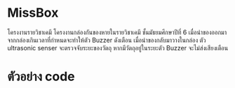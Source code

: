 # MissBox
โครงงานรายวิชาเคมี
โครงงานกล่องกันของหายในรายวิชาเคมี ชั้นมัธยมศึกษาปีที่ 6
เมื่อนำของออกมาจากกล่องเกินเวลาที่กำหนดจะทำให้ตัว Buzzer ดังเตือน
เมื่อนำของกลับมาวางในกล่อง ตัว ultrasonic senser จะตรวจจับระยะของวัตถุ
หากมีวัตถุอยู่ในระยะตัว Buzzer จะไม่ส่งเสียงเตือน

<h1>ตัวอย่าง code</h1>
